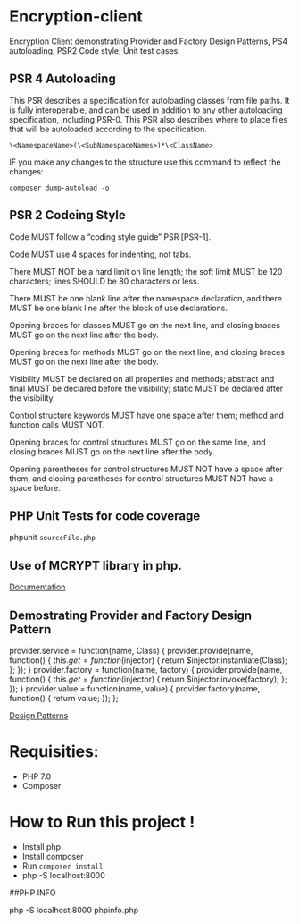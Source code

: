# Encryption-client

Encryption Client demonstrating Provider and Factory Design Patterns, PS4 autoloading, PSR2 Code style, Unit test cases,

## PSR 4 Autoloading

This PSR describes a specification for autoloading classes from file paths. It is fully interoperable, and can be used in addition to any other autoloading specification, including PSR-0. This PSR also describes where to place files that will be autoloaded according to the specification.

`\<NamespaceName>(\<SubNamespaceNames>)*\<ClassName>`

IF you make any changes to the structure use this command to reflect the changes:

`composer dump-autoload -o`

## PSR 2 Codeing Style

Code MUST follow a “coding style guide” PSR [PSR-1].

Code MUST use 4 spaces for indenting, not tabs.

There MUST NOT be a hard limit on line length; the soft limit MUST be 120 characters; lines SHOULD be 80 characters or less.

There MUST be one blank line after the namespace declaration, and there MUST be one blank line after the block of use declarations.

Opening braces for classes MUST go on the next line, and closing braces MUST go on the next line after the body.

Opening braces for methods MUST go on the next line, and closing braces MUST go on the next line after the body.

Visibility MUST be declared on all properties and methods; abstract and final MUST be declared before the visibility; static MUST be declared after the visibility.

Control structure keywords MUST have one space after them; method and function calls MUST NOT.

Opening braces for control structures MUST go on the same line, and closing braces MUST go on the next line after the body.

Opening parentheses for control structures MUST NOT have a space after them, and closing parentheses for control structures MUST NOT have a space before.

## PHP Unit Tests for code coverage

phpunit `sourceFile.php`

## Use of MCRYPT library in php.

[Documentation](https://www.php.net/manual/en/book.mcrypt.php)

## Demostrating Provider and Factory Design Pattern

provider.service = function(name, Class) {
provider.provide(name, function() {
this.$get = function($injector) {
return $injector.instantiate(Class);
    };
  });
}
provider.factory = function(name, factory) {
  provider.provide(name, function() {
    this.$get = function($injector) {
      return $injector.invoke(factory);
};
});
}
provider.value = function(name, value) {
provider.factory(name, function() {
return value;
});
};

[Design Patterns](https://phptherightway.com/pages/Design-Patterns.html)

# Requisities:

-   PHP 7.0
-   Composer

# How to Run this project !

-   Install php
-   Install composer
-   Run `composer install`
-   php -S localhost:8000

##PHP INFO

php -S localhost:8000 phpinfo.php
